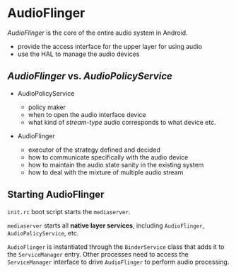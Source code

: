 # AudioFlinger

*AudioFlinger* is the core of the entire audio system in Android.
+ provide the access interface for the upper layer for using audio
+ use the HAL to manage the audio devices

## *AudioFlinger* vs. *AudioPolicyService*

+ AudioPolicyService
    * policy maker
    * when to open the audio interface device
    * what kind of *stream-type* audio corresponds to what device etc.

+ AudioFlinger
    * executor of the strategy defined and decided
    * how to communicate specifically with the audio device
    * how to maintain the audio state sanity in the existing system
    * how to deal with the mixture of multiple audio stream

## Starting AudioFlinger

`init.rc` boot script starts the `mediaserver`.

`mediaserver` starts all **native layer services**, including `AudioFlinger`, `AudioPolicyService`, etc.

`AudioFlinger` is instantiated through the `BinderService` class that adds it to the `ServiceManager` entry. Other processes need to access the `ServiceManager` interface to drive `AudioFlinger` to perform audio processing.
